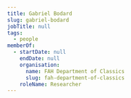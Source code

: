 ```yaml
---
title: Gabriel Bodard
slug: gabriel-bodard
jobTitle: null
tags:
  - people
memberOf:
  - startDate: null
    endDate: null
    organisation:
      name: FAH Department of Classics
      slug: fah-department-of-classics
    roleName: Researcher
---
```

